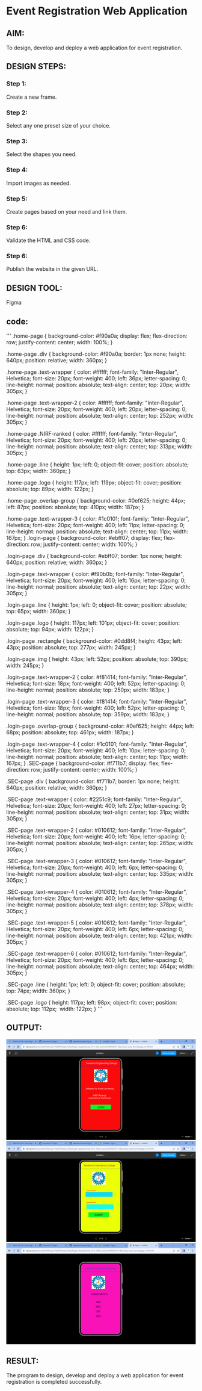 # Event Registration Web Application

## AIM:
To design, develop and deploy a web application for event registration.

## DESIGN STEPS:

### Step 1:
Create a new frame.

### Step 2:
Select any one preset size of your choice.

### Step 3:
Select the shapes you need.

### Step 4:
Import images as needed.

### Step 5:
Create pages based on your need and link them.

### Step 6:

Validate the HTML and CSS code.

### Step 6:

Publish the website in the given URL.

## DESIGN TOOL:
Figma

## code:
'''
.home-page {
  background-color: #f90a0a;
  display: flex;
  flex-direction: row;
  justify-content: center;
  width: 100%;
}

.home-page .div {
  background-color: #f90a0a;
  border: 1px none;
  height: 640px;
  position: relative;
  width: 360px;
}

.home-page .text-wrapper {
  color: #ffffff;
  font-family: "Inter-Regular", Helvetica;
  font-size: 20px;
  font-weight: 400;
  left: 36px;
  letter-spacing: 0;
  line-height: normal;
  position: absolute;
  text-align: center;
  top: 20px;
  width: 305px;
}

.home-page .text-wrapper-2 {
  color: #ffffff;
  font-family: "Inter-Regular", Helvetica;
  font-size: 20px;
  font-weight: 400;
  left: 20px;
  letter-spacing: 0;
  line-height: normal;
  position: absolute;
  text-align: center;
  top: 252px;
  width: 305px;
}

.home-page .NIRF-ranked {
  color: #ffffff;
  font-family: "Inter-Regular", Helvetica;
  font-size: 20px;
  font-weight: 400;
  left: 20px;
  letter-spacing: 0;
  line-height: normal;
  position: absolute;
  text-align: center;
  top: 313px;
  width: 305px;
}

.home-page .line {
  height: 1px;
  left: 0;
  object-fit: cover;
  position: absolute;
  top: 63px;
  width: 360px;
}

.home-page .logo {
  height: 117px;
  left: 119px;
  object-fit: cover;
  position: absolute;
  top: 89px;
  width: 122px;
}

.home-page .overlap-group {
  background-color: #0ef625;
  height: 44px;
  left: 87px;
  position: absolute;
  top: 410px;
  width: 187px;
}

.home-page .text-wrapper-3 {
  color: #1c0101;
  font-family: "Inter-Regular", Helvetica;
  font-size: 20px;
  font-weight: 400;
  left: 11px;
  letter-spacing: 0;
  line-height: normal;
  position: absolute;
  text-align: center;
  top: 11px;
  width: 167px;
}
.login-page {
  background-color: #ebff07;
  display: flex;
  flex-direction: row;
  justify-content: center;
  width: 100%;
}

.login-page .div {
  background-color: #ebff07;
  border: 1px none;
  height: 640px;
  position: relative;
  width: 360px;
}

.login-page .text-wrapper {
  color: #f90b0b;
  font-family: "Inter-Regular", Helvetica;
  font-size: 20px;
  font-weight: 400;
  left: 16px;
  letter-spacing: 0;
  line-height: normal;
  position: absolute;
  text-align: center;
  top: 22px;
  width: 305px;
}

.login-page .line {
  height: 1px;
  left: 0;
  object-fit: cover;
  position: absolute;
  top: 65px;
  width: 360px;
}

.login-page .logo {
  height: 117px;
  left: 101px;
  object-fit: cover;
  position: absolute;
  top: 94px;
  width: 122px;
}

.login-page .rectangle {
  background-color: #0dd8f4;
  height: 43px;
  left: 43px;
  position: absolute;
  top: 277px;
  width: 245px;
}

.login-page .img {
  height: 43px;
  left: 52px;
  position: absolute;
  top: 390px;
  width: 245px;
}

.login-page .text-wrapper-2 {
  color: #f81414;
  font-family: "Inter-Regular", Helvetica;
  font-size: 18px;
  font-weight: 400;
  left: 52px;
  letter-spacing: 0;
  line-height: normal;
  position: absolute;
  top: 250px;
  width: 183px;
}

.login-page .text-wrapper-3 {
  color: #f81414;
  font-family: "Inter-Regular", Helvetica;
  font-size: 18px;
  font-weight: 400;
  left: 52px;
  letter-spacing: 0;
  line-height: normal;
  position: absolute;
  top: 359px;
  width: 183px;
}

.login-page .overlap-group {
  background-color: #0ef625;
  height: 44px;
  left: 68px;
  position: absolute;
  top: 461px;
  width: 187px;
}

.login-page .text-wrapper-4 {
  color: #1c0101;
  font-family: "Inter-Regular", Helvetica;
  font-size: 20px;
  font-weight: 400;
  left: 10px;
  letter-spacing: 0;
  line-height: normal;
  position: absolute;
  text-align: center;
  top: 11px;
  width: 167px;
}
.SEC-page {
  background-color: #f711b7;
  display: flex;
  flex-direction: row;
  justify-content: center;
  width: 100%;
}

.SEC-page .div {
  background-color: #f711b7;
  border: 1px none;
  height: 640px;
  position: relative;
  width: 360px;
}

.SEC-page .text-wrapper {
  color: #2251c9;
  font-family: "Inter-Regular", Helvetica;
  font-size: 20px;
  font-weight: 400;
  left: 27px;
  letter-spacing: 0;
  line-height: normal;
  position: absolute;
  text-align: center;
  top: 31px;
  width: 305px;
}

.SEC-page .text-wrapper-2 {
  color: #010612;
  font-family: "Inter-Regular", Helvetica;
  font-size: 20px;
  font-weight: 400;
  left: 16px;
  letter-spacing: 0;
  line-height: normal;
  position: absolute;
  text-align: center;
  top: 265px;
  width: 305px;
}

.SEC-page .text-wrapper-3 {
  color: #010612;
  font-family: "Inter-Regular", Helvetica;
  font-size: 20px;
  font-weight: 400;
  left: 6px;
  letter-spacing: 0;
  line-height: normal;
  position: absolute;
  text-align: center;
  top: 335px;
  width: 305px;
}

.SEC-page .text-wrapper-4 {
  color: #010612;
  font-family: "Inter-Regular", Helvetica;
  font-size: 20px;
  font-weight: 400;
  left: 4px;
  letter-spacing: 0;
  line-height: normal;
  position: absolute;
  text-align: center;
  top: 378px;
  width: 305px;
}

.SEC-page .text-wrapper-5 {
  color: #010612;
  font-family: "Inter-Regular", Helvetica;
  font-size: 20px;
  font-weight: 400;
  left: 6px;
  letter-spacing: 0;
  line-height: normal;
  position: absolute;
  text-align: center;
  top: 421px;
  width: 305px;
}

.SEC-page .text-wrapper-6 {
  color: #010612;
  font-family: "Inter-Regular", Helvetica;
  font-size: 20px;
  font-weight: 400;
  left: 6px;
  letter-spacing: 0;
  line-height: normal;
  position: absolute;
  text-align: center;
  top: 464px;
  width: 305px;
}

.SEC-page .line {
  height: 1px;
  left: 0;
  object-fit: cover;
  position: absolute;
  top: 74px;
  width: 360px;
}

.SEC-page .logo {
  height: 117px;
  left: 98px;
  object-fit: cover;
  position: absolute;
  top: 112px;
  width: 122px;
}
'''
## OUTPUT:
![Output](./out1.png)
![Output](./out2.png)
![Output](./out3.png)

## RESULT:
The program to design, develop and deploy a web application for event registration is completed successfully.